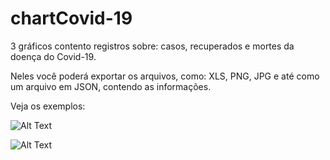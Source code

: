 # chartCovid-19
3 gráficos contento registros sobre: casos, recuperados e mortes da doença do Covid-19. 

Neles você poderá exportar os arquivos, como: XLS, PNG, JPG e até como um arquivo em JSON, contendo as informações.

Veja os exemplos:

![Alt Text](https://github.com/{user}/{repo}/raw/{branch}/path/to/image.gif)


![Alt Text](https://github.com/{user}/{repo}/raw/{branch}/path/to/image.gif)

